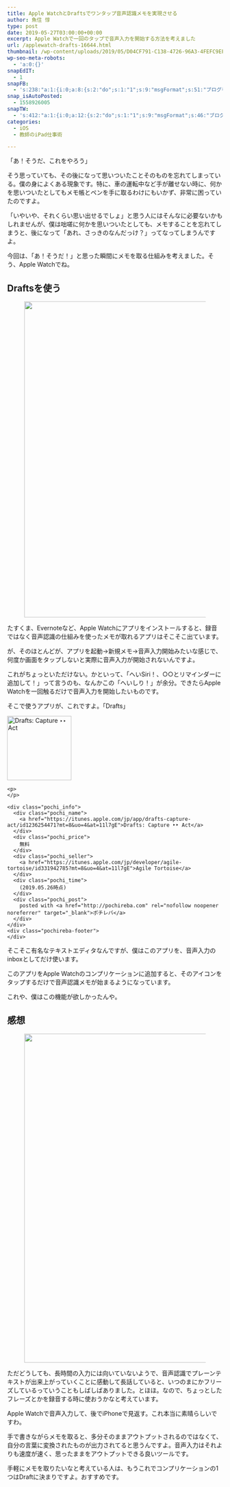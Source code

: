 ```yaml
---
title: Apple WatchとDraftsでワンタップ音声認識メモを実現させる
author: 魚住 惇
type: post
date: 2019-05-27T03:00:00+00:00
excerpt: Apple Watchで一回のタップで音声入力を開始する方法を考えました
url: /applewatch-drafts-16644.html
thumbnail: /wp-content/uploads/2019/05/D04CF791-C138-4726-96A3-4FEFC9EF4029-2.jpeg
wp-seo-meta-robots:
  - 'a:0:{}'
snapEdIT:
  - 1
snapFB:
  - 's:238:"a:1:{i:0;a:8:{s:2:"do";s:1:"1";s:9:"msgFormat";s:51:"ブログを更新しました！%TITLE% %SITENAME%";s:8:"postType";s:1:"A";s:9:"isAutoImg";s:1:"A";s:8:"imgToUse";s:0:"";s:9:"isAutoURL";s:1:"A";s:8:"urlToUse";s:0:"";s:4:"doFB";i:0;}}";'
snap_isAutoPosted:
  - 1558926005
snapTW:
  - 's:412:"a:1:{i:0;a:12:{s:2:"do";s:1:"1";s:9:"msgFormat";s:46:"ブログを更新しました: %TITLE%  %URL%";s:8:"attchImg";s:1:"1";s:9:"isAutoImg";s:1:"A";s:8:"imgToUse";s:0:"";s:9:"isAutoURL";s:1:"A";s:8:"urlToUse";s:0:"";s:4:"doTW";i:0;s:8:"isPosted";s:1:"1";s:4:"pgID";s:19:"1132843897246248961";s:7:"postURL";s:56:"https://twitter.com/jun3010me/status/1132843897246248961";s:5:"pDate";s:19:"2019-05-27 03:00:07";}}";'
categories:
  - iOS
  - 教師のiPad仕事術

---
```

「あ！そうだ、これをやろう」

そう思っていても、その後になって思いついたことそのものを忘れてしまっている。僕の身によくある現象です。特に、車の運転中など手が離せない時に、何かを思いついたとしてもメモ帳とペンを手に取るわけにもいかず、非常に困っていたのですよ。

「いやいや、それくらい思い出せるでしょ」と思う人にはそんなに必要ないかもしれませんが、僕は咄嗟に何かを思いついたとしても、メモすることを忘れてしまうと、後になって「あれ、さっきのなんだっけ？」ってなってしまうんですよ。

今回は、「あ！そうだ！」と思った瞬間にメモを取る仕組みを考えました。そう、Apple Watchでね。



## Draftsを使う
<figure class="wp-block-image">

<img decoding="async" loading="lazy" width="1024" height="738" src="/wp-content/uploads/2019/05/Fotoring-Image-1024x738.jpeg" alt="" class="wp-image-16646"  sizes="(max-width: 1024px) 100vw, 1024px" /> </figure> 

たすくま、Evernoteなど、Apple Watchにアプリをインストールすると、録音ではなく音声認識の仕組みを使ったメモが取れるアプリはそこそこ出ています。

が、そのほとんどが、アプリを起動→新規メモ→音声入力開始みたいな感じで、何度か画面をタップしないと実際に音声入力が開始されないんですよ。

これがちょっといただけない。かといって、「へいSiri！、○○とリマインダーに追加して！」って言うのも、なんかこの「へいしり！」が余分。できたらApple Watchを一回触るだけで音声入力を開始したいものです。

そこで使うアプリが、これですよ。「Drafts」

<div class="cstmreba">
  <div class="pochireba">
    <a href="https://itunes.apple.com/jp/app/drafts-capture-act/id1236254471?mt=8&uo=4&at=11l7gE"><img decoding="async" loading="lazy" src="https://is4-ssl.mzstatic.com/image/thumb/Purple113/v4/5d/c7/41/5dc74160-3ce2-1192-0fd2-f95b71966969/source/512x512bb.jpg" alt="Drafts: Capture ‣‣ Act" class="pochi_img" width="150" height="150" /></a>
    
    <p>
    </p>
    
    <div class="pochi_info">
      <div class="pochi_name">
        <a href="https://itunes.apple.com/jp/app/drafts-capture-act/id1236254471?mt=8&uo=4&at=11l7gE">Drafts: Capture ‣‣ Act</a>
      </div>
      <div class="pochi_price">
        無料
      </div>
      <div class="pochi_seller">
        <a href="https://itunes.apple.com/jp/developer/agile-tortoise/id331942785?mt=8&uo=4&at=11l7gE">Agile Tortoise</a>
      </div>
      <div class="pochi_time">
        (2019.05.26時点)
      </div>
      <div class="pochi_post">
        posted with <a href="http://pochireba.com" rel="nofollow noopener noreferrer" target="_blank">ポチレバ</a>
      </div>
    </div>
    <div class="pochireba-footer">
    </div>
  </div>
</div>

そこそこ有名なテキストエディタなんですが、僕はこのアプリを、音声入力のinboxとしてだけ使います。

このアプリをApple Watchのコンプリケーションに追加すると、そのアイコンをタップするだけで音声認識メモが始まるようになっています。

これや、僕はこの機能が欲しかったんや。

## 感想
<figure class="wp-block-image">

<img decoding="async" loading="lazy" width="1024" height="768" src="/wp-content/uploads/2019/05/6760EA2B-A7E8-4D21-ACA4-B80BC0B32281-2.jpeg" alt="" class="wp-image-16647"  sizes="(max-width: 1024px) 100vw, 1024px" /> </figure> 

ただどうしても、長時間の入力には向いていないようで、音声認識でプレーンテキストが出来上がっていくことに感動して長話していると、いつのまにかフリーズしているっていうこともしばしばありました。とほほ。なので、ちょっとしたフレーズとかを録音する時に使おうかなと考えています。

Apple Watchで音声入力して、後でiPhoneで見返す。これ本当に素晴らしいですわ。

手で書きながらメモを取ると、多分そのままアウトプットされるのではなくて、自分の言葉に変換されたものが出力されてると思うんですよ。音声入力はそれよりも速度が速く、思ったままをアウトプットできる良いツールです。

手軽にメモを取りたいなと考えている人は、もうこれでコンプリケーションの1つはDraftに決まりですよ。おすすめです。